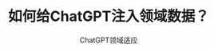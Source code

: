 ---
layout: post
title: 如何给ChatGPT注入领域数据？
subtitle: ChatGPT领域适应
categories: blog
tags: [blog, jekyll]
---